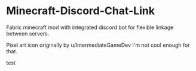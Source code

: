 # Minecraft-Discord-Chat-Link
Fabric minecraft mod with integrated discord bot for flexible linkage between servers.

Pixel art icon originally by u/IntermediateGameDev I'm not cool enough for that.

<h> test </h>
